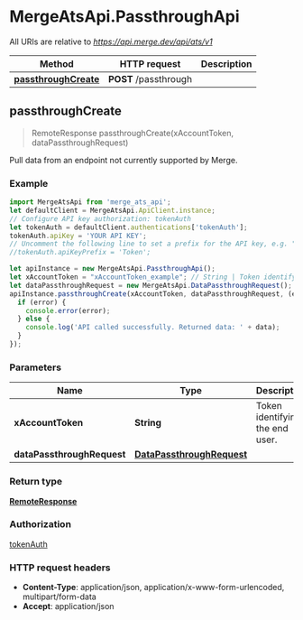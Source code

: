 # MergeAtsApi.PassthroughApi

All URIs are relative to *https://api.merge.dev/api/ats/v1*

Method | HTTP request | Description
------------- | ------------- | -------------
[**passthroughCreate**](PassthroughApi.md#passthroughCreate) | **POST** /passthrough | 



## passthroughCreate

> RemoteResponse passthroughCreate(xAccountToken, dataPassthroughRequest)



Pull data from an endpoint not currently supported by Merge.

### Example

```javascript
import MergeAtsApi from 'merge_ats_api';
let defaultClient = MergeAtsApi.ApiClient.instance;
// Configure API key authorization: tokenAuth
let tokenAuth = defaultClient.authentications['tokenAuth'];
tokenAuth.apiKey = 'YOUR API KEY';
// Uncomment the following line to set a prefix for the API key, e.g. "Token" (defaults to null)
//tokenAuth.apiKeyPrefix = 'Token';

let apiInstance = new MergeAtsApi.PassthroughApi();
let xAccountToken = "xAccountToken_example"; // String | Token identifying the end user.
let dataPassthroughRequest = new MergeAtsApi.DataPassthroughRequest(); // DataPassthroughRequest | 
apiInstance.passthroughCreate(xAccountToken, dataPassthroughRequest, (error, data, response) => {
  if (error) {
    console.error(error);
  } else {
    console.log('API called successfully. Returned data: ' + data);
  }
});
```

### Parameters


Name | Type | Description  | Notes
------------- | ------------- | ------------- | -------------
 **xAccountToken** | **String**| Token identifying the end user. | 
 **dataPassthroughRequest** | [**DataPassthroughRequest**](DataPassthroughRequest.md)|  | 

### Return type

[**RemoteResponse**](RemoteResponse.md)

### Authorization

[tokenAuth](../README.md#tokenAuth)

### HTTP request headers

- **Content-Type**: application/json, application/x-www-form-urlencoded, multipart/form-data
- **Accept**: application/json

